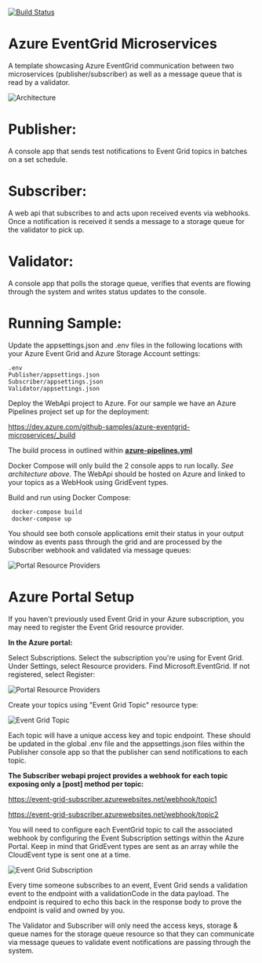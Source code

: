 [![Build Status](https://dev.azure.com/Github-Samples/Azure-EventGrid-Microservices/_apis/build/status/INNVTV.Azure-EventGrid-Microservices)](https://dev.azure.com/Github-Samples/Azure-EventGrid-Microservices/_build/latest?definitionId=1)

# Azure EventGrid Microservices
A template showcasing Azure EventGrid communication between two microservices (publisher/subscriber) as well as a message queue that is read by a validator.

![Architecture](https://github.com/INNVTV/Azure-EventGrid-Microservices/blob/master/_docs/imgs/architecture.png)


# Publisher:
A console app that sends test notifications to Event Grid topics in batches on a set schedule.

# Subscriber:
A web api that subscribes to and acts upon received events via webhooks. Once a notification is received it sends a message to a storage queue for the validator to pick up.

# Validator:
A console app that polls the storage queue, verifies that events are flowing through the system and writes status updates to the console.

# Running Sample:
Update the appsettings.json and .env files in the following locations with your Azure Event Grid and Azure Storage Account settings:

    .env
    Publisher/appsettings.json
    Subscriber/appsettings.json
    Validator/appsettings.json

Deploy the WebApi project to Azure. For our sample we have an Azure Pipelines project set up for the deployment:

https://dev.azure.com/github-samples/azure-eventgrid-microservices/_build

The build process in outlined within [**azure-pipelines.yml**](azure-pipelines.yml)

Docker Compose will only build the 2 console apps to run locally. *See architecture above*. The WebApi should be hosted on Azure and linked to your topics as a WebHook using GridEvent types.

Build and run using Docker Compose:

     docker-compose build
     docker-compose up

You should see both console applications emit their status in your output window as events pass through the grid and are processed by the Subscriber webhook and validated via message queues:

![Portal Resource Providers](https://github.com/INNVTV/Azure-EventGrid-Microservices/blob/master/_docs/imgs/terminal.png)

# Azure Portal Setup

If you haven't previously used Event Grid in your Azure subscription, you may need to register the Event Grid resource provider.

**In the Azure portal:**

Select Subscriptions.
Select the subscription you're using for Event Grid.
Under Settings, select Resource providers.
Find Microsoft.EventGrid.
If not registered, select Register:

![Portal Resource Providers](https://github.com/INNVTV/Azure-EventGrid-Microservices/blob/master/_docs/imgs/portal-resource-providers.png)

Create your topics using "Event Grid Topic" resource type:

![Event Grid Topic](https://github.com/INNVTV/Azure-EventGrid-Microservices/blob/master/_docs/imgs/event-grid-topic.png)


Each topic will have a unique access key and topic endpoint. These should be updated in the global .env file and the appsettings.json files within the Publisher console app so that the publisher can send notifications to each topic.

**The Subscriber webapi project provides a webhook for each topic exposing only a [post] method per topic:**

https://event-grid-subscriber.azurewebsites.net/webhook/topic1

https://event-grid-subscriber.azurewebsites.net/webhook/topic2

You will need to configure each EventGrid topic to call the associated webhook by configuring the Event Subscription settings within the Azure Portal. Keep in mind that GridEvent types are sent as an array while the CloudEvent type is sent one at a time.

![Event Grid Subscription](https://github.com/INNVTV/Azure-EventGrid-Microservices/blob/master/_docs/imgs/event-grid-subscription.png)


Every time someone subscribes to an event, Event Grid sends a validation event to the endpoint with a validationCode in the data payload. The endpoint is required to echo this back in the response body to prove the endpoint is valid and owned by you. 

The Validator and Subscriber will only need the access keys, storage & queue names for the storage queue resource so that they can communicate via message queues to validate event notifications are passing through the system.
